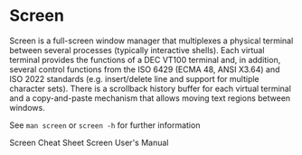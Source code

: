 # Screen

Screen  is  a  full-screen  window manager that multiplexes a physical terminal between several processes (typically interactive shells). Each virtual terminal provides the functions of a DEC VT100 terminal and, in addition, several control functions from the ISO 6429 (ECMA 48, ANSI X3.64) and ISO 2022 standards (e.g. insert/delete line and support for multiple character sets). There is  a  scrollback  history buffer for each virtual terminal and a copy-and-paste mechanism that allows moving text regions between windows.

See `man screen` or `screen -h` for further information

<BadgeLink badgeText='Read' colorScheme='yellow' href='https://kapeli.com/cheat_sheets/screen.docset/Contents/Resources/Documents/index'>Screen Cheat Sheet</BadgeLink>
<BadgeLink badgeText='Read' colorScheme='yellow' href='https://www.gnu.org/software/screen/manual/screen.html'>Screen User's Manual</BadgeLink>
